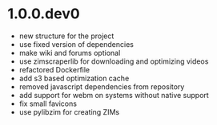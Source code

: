 # 1.0.0.dev0

- new structure for the project
- use fixed version of dependencies
- make wiki and forums optional
- use zimscraperlib for downloading and optimizing videos
- refactored Dockerfile
- add s3 based optimization cache
- removed javascript dependencies from repository
- add support for webm on systems without native support
- fix small favicons
- use pylibzim for creating ZIMs